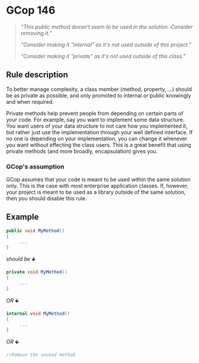 ﻿# GCop 146

> *"This public method doesn't seem to be used in the solution. Consider removing it."*
> 
> *"Consider making it \"internal\" as it's not used outside of this project."*
> 
> *"Consider making it \"private\" as it's not used outside of this class."*

## Rule description

To better manage complexity, a class member (method, property, ...) should be as private as possible, and only promoted to internal or public knowingly and when required.

Private methods help prevent people from depending on certain parts of your code. For example, say you want to implement some data structure. You want users of your data structure to not care how you implemented it, but rather just use the implementation through your well defined interface. If no one is depending on your implementation, you can change it whenever you want without effecting the class users. This is a great benefit that using private methods (and more broadly, encapsulation) gives you.

### GCop's assumption
GCop assumes that your code is meant to be used within the same solution only. This is the case with most enterprise application classes. If, however, your project is meant to be used as a library outside of the same solution, then you should disable this rule.

## Example

```csharp
public void MyMethod()
{
     ...
}
```

*should be* 🡻

```csharp
private void MyMethod()
{
     ...
}
```

*OR* 🡻

```csharp
internal void MyMethod()
{
     ...
}
```

*OR* 🡻

```csharp
//Remove the unused method
```